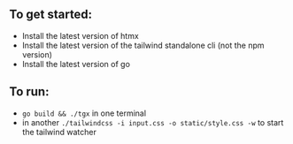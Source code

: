## To get started:
* Install the latest version of htmx
* Install the latest version of the tailwind standalone cli (not the npm version)
* Install the latest version of go

## To run:
* `go build && ./tgx` in one terminal
* in another `./tailwindcss -i input.css -o static/style.css -w` to start the tailwind watcher
